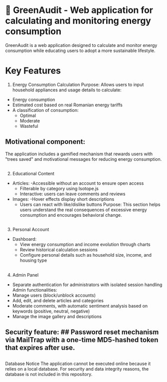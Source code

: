 # 🌱 GreenAudit - Web application for calculating and monitoring energy consumption

GreenAudit is a web application designed to calculate and monitor energy consumption while educating users to adopt a more sustainable lifestyle.
# Key Features
1. Energy Consumption Calculation
Purpose: Allows users to input household appliances and usage details to calculate:
- Energy consumption
- Estimated cost based on real Romanian energy tariffs
- A classification of consumption:
  - Optimal
  - Moderate
  - Wasteful
## Motivational component: ##
The application includes a gamified mechanism that rewards users with "trees saved" and motivational messages for reducing energy consumption.
##
2. Educational Content
- Articles:
  -Accessible without an account to ensure open access
  - Filterable by category using Isotope.js
  - Interactive: users can leave comments and reviews
- Images:
  -Hover effects display short descriptions
  - Users can react with like/dislike buttons
Purpose: This section helps users understand the real consequences of excessive energy consumption and encourages behavioral change.
##
3. Personal Account
- Dashboard:
  - View energy consumption and income evolution through charts
  - Review historical calculation sessions
  - Configure personal details such as household size, income, and housing type
##
4. Admin Panel
- Separate authentication for administrators with isolated session handling
Admin functionalities:
- Manage users (block/unblock accounts)
- Add, edit, and delete articles and categories
- Moderate comments, with automatic sentiment analysis based on keywords (positive, neutral, negative)
- Manage the image gallery and descriptions
## Security feature: ## Password reset mechanism via MailTrap with a one-time MD5-hashed token that expires after use.

##
Database Notice
The application cannot be executed online because it relies on a local database. For security and data integrity reasons, the database is not included in this repository.
